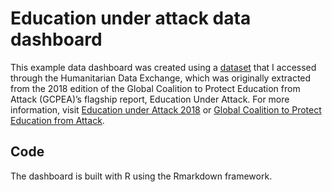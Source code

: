 # Education under attack data dashboard

This example data dashboard was created using a [dataset](https://data.humdata.org/dataset/eua-2018) that I accessed through the Humanitarian Data Exchange, which was originally extracted from the 2018 edition of the Global Coalition to Protect Education from Attack (GCPEA)’s flagship report, Education Under Attack. For more information, visit [Education under Attack 2018](https://eua2018.protectingeducation.org) or [Global Coalition to Protect Education from Attack](https://protectingeducation.org).

## Code
The dashboard is built with R using the Rmarkdown framework. 
